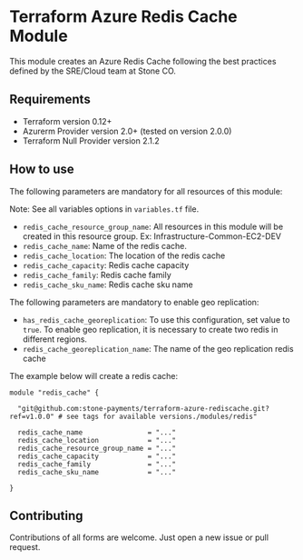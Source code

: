 # Terraform Azure Redis Cache Module

This module creates an Azure Redis Cache following the best practices defined by the SRE/Cloud team at Stone CO.

## Requirements

- Terraform version 0.12+
- Azurerm Provider version 2.0+ (tested on version 2.0.0)
- Terraform Null Provider version 2.1.2

## How to use

The following parameters are mandatory for all resources of this module:

Note: See all variables options in `variables.tf` file.

- ``redis_cache_resource_group_name``: All resources in this module will be created in this resource group. Ex: Infrastructure-Common-EC2-DEV
- ``redis_cache_name``: Name of the redis cache.
- ``redis_cache_location``: The location of the redis cache
- ``redis_cache_capacity``: Redis cache capacity
- ``redis_cache_family``: Redis cache family
- ``redis_cache_sku_name``: Redis cache sku name

The following parameters are mandatory to enable geo replication:

- ``has_redis_cache_georeplication``: To use this configuration, set value to `true`. To enable geo replication, it is necessary to create two redis in different regions.
- ``redis_cache_georeplication_name``: The name of the geo replication redis cache

The example below will create a redis cache:

```hcl
module "redis_cache" {

  "git@github.com:stone-payments/terraform-azure-rediscache.git?ref=v1.0.0" # see tags for available versions./modules/redis"

  redis_cache_name                = "..."
  redis_cache_location            = "..."
  redis_cache_resource_group_name = "..."
  redis_cache_capacity            = "..."
  redis_cache_family              = "..."
  redis_cache_sku_name            = "..."

}
```

## Contributing

Contributions of all forms are welcome. Just open a new issue or pull request.
